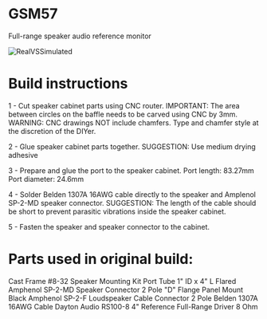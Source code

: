 # GSM57
Full-range speaker audio reference monitor

![RealVSSimulated](https://github.com/mk1nz/GSM57/assets/35996377/edf01554-e4f8-4144-be1e-e4932034a079)


# Build instructions

1 - Cut speaker cabinet parts using CNC router.
IMPORTANT: The area between circles on the baffle needs to be carved using CNC by 3mm.
WARNING: СNC drawings NOT include chamfers. Type and chamfer style at the discretion of the DIYer.

2 - Glue speaker cabinet parts together.
SUGGESTION: Use medium drying adhesive

3 - Prepare and glue the port to the speaker cabinet.
Port length: 83.27mm
Port diameter: 24.6mm

4 - Solder Belden 1307A 16AWG cable directly to the speaker and Amplenol SP-2-MD speaker connector.
SUGGESTION: The length of the cable should be short to prevent parasitic vibrations inside the speaker cabinet.

5 - Fasten the speaker and speaker connector to the cabinet.

# Parts used in original build:
Cast Frame #8-32 Speaker Mounting Kit 
Port Tube 1" ID x 4" L Flared 
Amphenol SP-2-MD Speaker Connector 2 Pole "D" Flange Panel Mount Black 
Amphenol SP-2-F Loudspeaker Cable Connector 2 Pole
Belden 1307A 16AWG Сable
Dayton Audio RS100-8 4" Reference Full-Range Driver 8 Ohm
